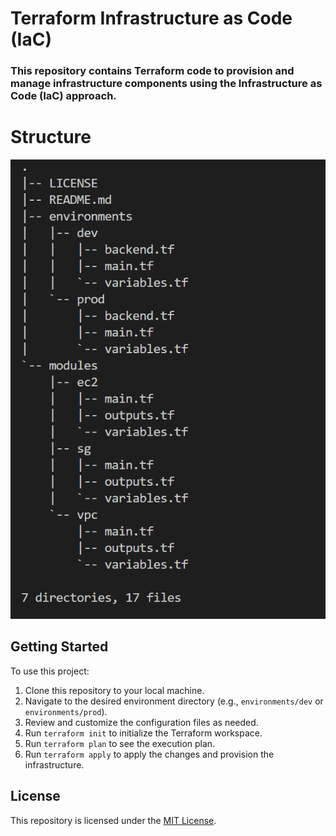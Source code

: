 # Terraform Infrastructure as Code (IaC)

### This repository contains Terraform code to provision and manage infrastructure components using the Infrastructure as Code (IaC) approach.

# Structure
![Alt text](image.png)


## Getting Started

To use this project:

1. Clone this repository to your local machine.
2. Navigate to the desired environment directory (e.g., `environments/dev` or `environments/prod`).
3. Review and customize the configuration files as needed.
4. Run `terraform init` to initialize the Terraform workspace.
5. Run `terraform plan` to see the execution plan.
6. Run `terraform apply` to apply the changes and provision the infrastructure.


## License

This repository is licensed under the [MIT License](LICENSE).
